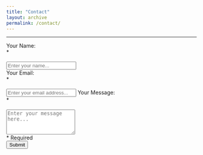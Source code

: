 ```yaml
---
title: "Contact"
layout: archive
permalink: /contact/
---
```

<hr>
<!--<script src="https://www.google.com/recaptcha/api.js" async defer></script>-->
<script type="text/javascript">var submitted=false;</script>
<script type="text/javascript">
var checkExist = setInterval(function() {
	if ($('#gform').length) { //Check for Content to Load
		$('.contact-submit').onclick=function(){
			$('.contact-submit').attr('disabled','');
		}
		if(submitted==true){
				document.cookie = 'MCPopupClosed' + '=; Path=/;expires=Thu, 01 Jan 1970 00:00:01 GMT;';
				$('.contact-submit').attr('disabled','');
				$('#gform').fadeOut(2000);
				setTimeout(function(){
					$('#submitted').hide();
					$('#submitted').prepend('Thanks for contacting me! I\'ll get back to you soon :)');
					$('#submitted').fadeIn(3000);
				}, 2000);
				
	    	submitted=false;
	    }
   }
}, 2000);
/*function onSubmit(token) {
    $('.contact-submit').click();
  }

  function validate(event) {
      grecaptcha.execute();
  }

  function onload() {
    var element = document.getElementById('submit');
    element.onclick = validate;
  }
  */
</script>




<div id="submitted"></div>
<form name="gform" id="gform" enctype="text/plain" target="hidden_iframe" action="https://docs.google.com/forms/d/e/1FAIpQLSexijxBZwH0GUh3rDTTTH6DuP_4J_9TGXsdowQM_vPImvjuDA/formResponse?" onsubmit="submitted=true;$('.contact-submit').attr('disabled','');">
  <label for="entry.17070818">Your Name: <div id="required"> *</div></label><br>
  <input type="text" name="entry.17070818" required placeholder="Enter your name..."><br>
  <label for="entry.1519113853">Your Email: <div id="required"> *</div></label><br>
  <input type="email" name="entry.1519113853" required placeholder="Enter your email address...">
  <label for="entry.32938475">Your Message: <div id="required"> *</div></label><br>
  <textarea name="entry.32938475" required placeholder="Enter your message here..." autocomplete="off" rows="4"></textarea>
  <div id="required">* Required</div>
<!--  <input class="g-recaptcha" id="submit" data-sitekey="6Ldl4ygUAAAAACkkpWtnruLxXkGNXxdJmPYg8gKl" data-callback="onSubmit" type="submit" value="Submit" data-size="invisible">-->
  <input class="contact-submit" type="submit" value="Submit">
</form>
<!--<script>onload();</script>-->
<iframe name="hidden_iframe" id="hidden_iframe" style="display:none;" onload="if(submitted) {}"></iframe>
